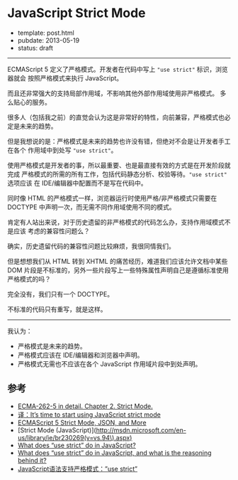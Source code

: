 
# JavaScript Strict Mode

- template: post.html
- pubdate: 2013-05-19
- status: draft

----

ECMAScript 5 定义了严格模式。开发者在代码中写上 `"use strict"` 标识，浏览器就会
按照严格模式来执行 JavaScript。

而且还非常强大的支持局部作用域，不影响其他外部作用域使用非严格模式。
多么贴心的服务。

很多人（包括我之前）的直觉会认为这是非常好的特性，向前兼容，严格模式也必定是未来的趋势。

但是我想说的是：严格模式是未来的趋势也许没有错，但绝对不会是让开发者手工在各个
作用域中到处写 `"use strict"`。

使用严格模式是开发者的事，所以最重要、也是最直接有效的方式是在开发阶段就完成
严格模式的所需的所有工作，包括代码静态分析、校验等待。`"use strict"` 选项应该
在 IDE/编辑器中配置而不是写在代码中。

同时像 HTML 的严格模式一样，浏览器运行时使用严格/非严格模式只需要在 DOCTYPE
中声明一次，而无需不同作用域使用不同的模式。

肯定有人站出来说，对于历史遗留的非严格模式的代码怎么办，支持作用域模式不是应该
考虑的兼容性问题么？

确实，历史遗留代码的兼容性问题比较麻烦，我很同情我们。

但是想想我们从 HTML 转到 XHTML 的痛苦经历，难道我们应该允许文档中某些 DOM
片段是不标准的，另外一些片段写上一些特殊属性声明自己是遵循标准使用严格模式的吗？

完全没有，我们只有一个 DOCTYPE。

不标准的代码只有重写，就是这样。

----

我认为：

* 严格模式是未来的趋势。
* 严格模式应该在 IDE/编辑器和浏览器中声明。
* 严格模式无需也不应该在各个 JavaScript 作用域片段中到处声明。

## 参考

* [ECMA-262-5 in detail. Chapter 2. Strict Mode.](http://dmitrysoshnikov.com/ecmascript/es5-chapter-2-strict-mode/)
* [译：It’s time to start using JavaScript strict mode](http://blog.csdn.net/liumf2005/article/details/7427700)
* [ECMAScript 5 Strict Mode, JSON, and More](http://ejohn.org/blog/ecmascript-5-strict-mode-json-and-more/)
* [Strict Mode (JavaScript)](http://msdn.microsoft.com/en-us/library/ie/br230269(v=vs.94\).aspx)
* [What does “use strict” do in JavaScript?](http://caioproiete.net/en/what-does-use-strict-do-in-javascript/)
* [What does “use strict” do in JavaScript, and what is the reasoning behind it?](http://stackoverflow.com/questions/1335851/what-does-use-strict-do-in-javascript-and-what-is-the-reasoning-behind-it)
* [JavaScript语法支持严格模式：”use strict”](http://www.cnblogs.com/sniper007/archive/2012/10/30/2746482.html)
